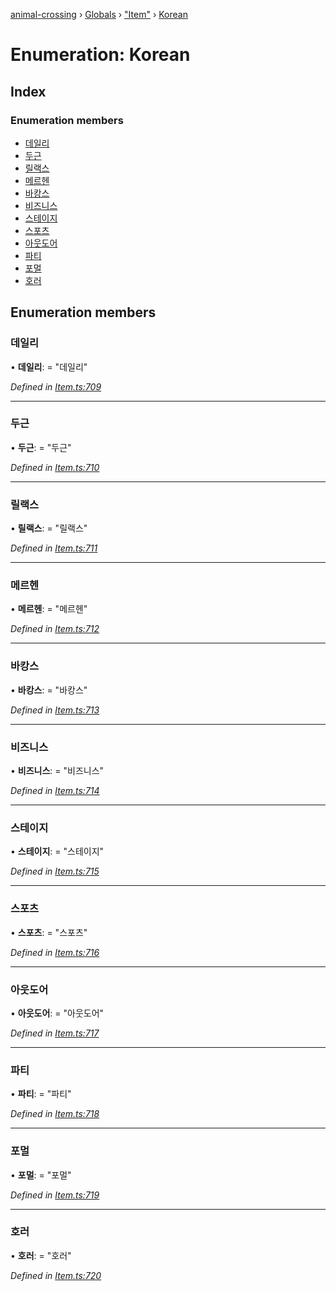 [animal-crossing](../README.md) › [Globals](../globals.md) › ["Item"](../modules/_item_.md) › [Korean](_item_.korean.md)

# Enumeration: Korean

## Index

### Enumeration members

* [데일리](_item_.korean.md#데일리)
* [두근](_item_.korean.md#두근)
* [릴랙스](_item_.korean.md#릴랙스)
* [메르헨](_item_.korean.md#메르헨)
* [바캉스](_item_.korean.md#바캉스)
* [비즈니스](_item_.korean.md#비즈니스)
* [스테이지](_item_.korean.md#스테이지)
* [스포츠](_item_.korean.md#스포츠)
* [아웃도어](_item_.korean.md#아웃도어)
* [파티](_item_.korean.md#파티)
* [포멀](_item_.korean.md#포멀)
* [호러](_item_.korean.md#호러)

## Enumeration members

###  데일리

• **데일리**: = "데일리"

*Defined in [Item.ts:709](https://github.com/Norviah/animal-crossing/blob/ac736df/module/types/Item.ts#L709)*

___

###  두근

• **두근**: = "두근"

*Defined in [Item.ts:710](https://github.com/Norviah/animal-crossing/blob/ac736df/module/types/Item.ts#L710)*

___

###  릴랙스

• **릴랙스**: = "릴랙스"

*Defined in [Item.ts:711](https://github.com/Norviah/animal-crossing/blob/ac736df/module/types/Item.ts#L711)*

___

###  메르헨

• **메르헨**: = "메르헨"

*Defined in [Item.ts:712](https://github.com/Norviah/animal-crossing/blob/ac736df/module/types/Item.ts#L712)*

___

###  바캉스

• **바캉스**: = "바캉스"

*Defined in [Item.ts:713](https://github.com/Norviah/animal-crossing/blob/ac736df/module/types/Item.ts#L713)*

___

###  비즈니스

• **비즈니스**: = "비즈니스"

*Defined in [Item.ts:714](https://github.com/Norviah/animal-crossing/blob/ac736df/module/types/Item.ts#L714)*

___

###  스테이지

• **스테이지**: = "스테이지"

*Defined in [Item.ts:715](https://github.com/Norviah/animal-crossing/blob/ac736df/module/types/Item.ts#L715)*

___

###  스포츠

• **스포츠**: = "스포츠"

*Defined in [Item.ts:716](https://github.com/Norviah/animal-crossing/blob/ac736df/module/types/Item.ts#L716)*

___

###  아웃도어

• **아웃도어**: = "아웃도어"

*Defined in [Item.ts:717](https://github.com/Norviah/animal-crossing/blob/ac736df/module/types/Item.ts#L717)*

___

###  파티

• **파티**: = "파티"

*Defined in [Item.ts:718](https://github.com/Norviah/animal-crossing/blob/ac736df/module/types/Item.ts#L718)*

___

###  포멀

• **포멀**: = "포멀"

*Defined in [Item.ts:719](https://github.com/Norviah/animal-crossing/blob/ac736df/module/types/Item.ts#L719)*

___

###  호러

• **호러**: = "호러"

*Defined in [Item.ts:720](https://github.com/Norviah/animal-crossing/blob/ac736df/module/types/Item.ts#L720)*

